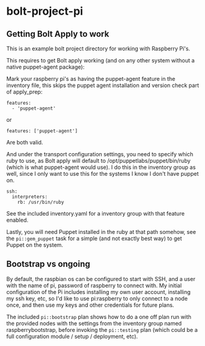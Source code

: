 bolt-project-pi
==============

Getting Bolt Apply to work
-----------

This is an example bolt project directory for working with Raspberry Pi's.

This requires to get Bolt apply working (and on any other system without a native puppet-agent package):

Mark your raspberry pi's as having the puppet-agent feature in the inventory file, this skips the puppet agent installation and version check part of apply_prep:

```
features:
  - 'puppet-agent'
```

or

```
features: ['puppet-agent']
```

Are both valid.

And under the transport configuration settings, you need to specify which ruby to use, as Bolt apply will default to /opt/puppetlabs/puppet/bin/ruby (which is what puppet-agent would use). I do this in the inventory group as well, since I only want to use this for the systems I know I don't have puppet on.

```
ssh:
  interpreters:
    rb: /usr/bin/ruby
```

See the included inventory.yaml for a inventory group with that feature enabled.


Lastly, you will need Puppet installed in the ruby at that path somehow, see the `pi::gem_puppet` task for a simple (and not exactly best way) to get Puppet on the system.

Bootstrap vs ongoing
-----------
By default, the raspbian os can be configured to start with SSH, and a user with the name of pi, password of raspberry to connect with. My initial configuration of the Pi includes installing my own user account, installing my ssh key, etc, so I'd like to use pi:raspberry to only connect to a node once, and then use my keys and other credentials for future plans.

The included `pi::bootstrap` plan shows how to do a one off plan run with the provided nodes with the settings from the inventory group named raspberrybootstrap, before invoking the `pi::testing` plan (which could be a full configuration module / setup / deployment, etc).